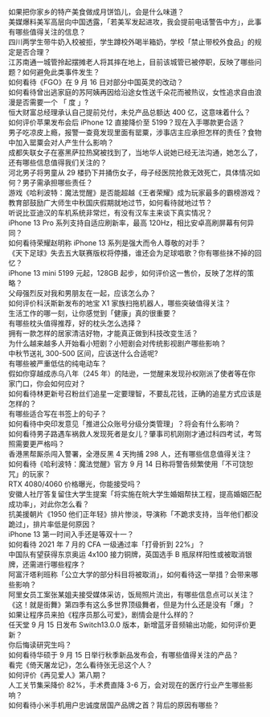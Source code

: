 如果把你家乡的特产美食做成月饼馅儿，会是什么味道？  
美媒爆料美军高层向中国透露，「若美军发起进攻，我会提前电话警告中方」，此事有哪些值得关注的信息？  
四川两学生带牛奶入校被拒，学生蹲校外喝半箱奶，学校「禁止带校外食品」的规定是否合理？  
江苏南通一城管拎起摆摊老人将其摔在地上，目前该城管已被停职，反映了哪些问题？如何避免此类事件发生？  
如何看待《FGO》在 9 月 16 日对部分中国英灵的改动？  
如何看待曾出逃家庭的苏阿姨再因给沿途女性送千朵花而被热议，女性追求自由浪漫是否需要一个 「 度 」?  
恒大财富总经理承认自己提前兑付，未兑产品总额达 400 亿，这意味着什么？  
如何评价苹果发布会后 iPhone 12 直接降价至 5199？现在入手哪款更合适？  
男子吃凉皮上瘾，报警一查竟发现里面有罂粟，涉事店主应承担怎样的责任？食物中加入罂粟会对人产生什么影响？  
成都失联女子在塞黑萨拉热窝被找到了，当地华人说她已经无法沟通，她怎么了，还有哪些信息值得我们关注的？  
河北男子将男童从 29 楼扔下并捅伤女子，母子经医院抢救无效死亡，具体情况如何？男子需承担哪些责任？  
游戏《哈利波特：魔法觉醒》是否能超越《王者荣耀》成为玩家最多的霸榜游戏？  
教育部鼓励广大师生中秋国庆假期就地过节，如何看待就地过节？  
听说比亚迪汉的车机系统非常烂，有没有汉车主来谈下真实情况？  
iPhone 13 Pro 系列支持自适应刷新率，最高 120Hz，相比安卓高刷屏幕有何异同？  
如何看待荣耀赵明称 iPhone 13 系列是强大而令人尊敬的对手？  
《天下足球》失去五大联赛版权将停播，谁还会为足球唱歌？你有哪些抹不掉的回忆？  
iPhone 13 mini 5199 元起，128GB 起步，如何评价这一售价，反映了怎样的策略？  
父母强烈反对我和男朋友在一起，应该怎么办？  
如何评价科沃斯新发布的地宝 X1 家族扫拖机器人，哪些突破值得关注？  
生活工作的哪一刻，让你感觉到「健康」真的很重要？  
有哪些枕头值得推荐，好的枕头怎么选择？  
拥有一款怎样的居家清洁好物，才能真正做到科技改变生活？  
为什么越来越多人开始看小短剧？小短剧会对传统影视剧产哪些影响？  
中秋节送礼 300-500 区间，应该送什么合适呢?  
有哪些被严重低估的纯电动车？  
假如你穿越成赤乌八年（245 年）的陆逊，一觉醒来发现孙权刚派了使者等在你家门口，你会如何应对？  
如何看待林更新号召粉丝们追星一定要理智，不要乱花钱，正确的追星方式应该是怎样的？  
有哪些适合写在书签上的句子？  
如何看待中央印发意见「推进公众账号分级分类管理」？将会有什么影响？  
如何看待男子路遇车祸救人发现死者是女儿？肇事司机刚刚才通过科四考试，考驾照需要更严格吗？  
香港黑帮厮杀闯入警署，全港反黑 4 天拘捕 298 人，还有哪些信息值得关注？  
如何看待《哈利波特：魔法觉醒》官方 9 月 14 日称将警告频繁使用「不可饶恕咒」的玩家？  
RTX 4080/4060 价格曝光，你能接受吗？  
安徽人社厅答复留住大学生提案「将实施在皖大学生婚姻帮扶工程，提高婚姻匹配成功率」，对此你怎么看？  
抗美援朝片《1950 他们正年轻》排片惨淡，导演称「不跪求支持，当年他们都没跪过」，排片率低是何原因？  
iPhone 13 第一时间入手还是等双十一？  
如何看待 2021 年 7 月的 CFA 一级通过率「打骨折到 22%」？  
中国队有望获得东京奥运 4x100 接力铜牌，英国选手 B 瓶尿样阳性或被取消银牌，还需进行哪些程序？  
阿富汗塔利班称「公立大学的部分科目将被取消」，如何看待这一举措？会带来哪些影响？  
阿里女员工案张某姐夫接受媒体采访，饭局照片流出，有哪些信息点可以关注？  
《这！就是街舞》第四季有这么多世界顶级舞者，但是为什么还是没有「爆」？  
如果让程序员来拍《程序员那么可爱》，剧情会是什么样的？  
任天堂 9 月 15 日发布 Switch13.0.0 版本，新增蓝牙音频输出功能，如何评价更新？  
你后悔读研究生吗？  
如何看待华硕于 9 月 15 日举行秋季新品发布会，有哪些值得关注的产品？  
看完《倚天屠龙记》，怎么看待张无忌这个人？  
如何评价《再见爱人》第八期？  
人工关节集采降价 82%，手术费直降 3-6 万，会对现在的医疗行业产生哪些影响？  
如何看待小米手机用户忠诚度居国产品牌之首？背后的原因有哪些？  
